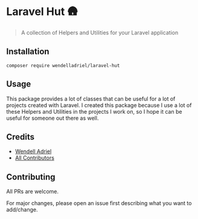 # Laravel Hut 🛖

> A collection of Helpers and Utilities for your Laravel application

## Installation

```
composer require wendelladriel/laravel-hut
```

## Usage

This package provides a lot of classes that can be useful for a lot of projects created with
Laravel. I created this package because I use a lot of these Helpers and Utilities in the projects
I work on, so I hope it can be useful for someone out there as well.

## Credits

- [Wendell Adriel](https://github.com/WendellAdriel)
- [All Contributors](../../contributors)

## Contributing

All PRs are welcome.

For major changes, please open an issue first describing what you want to add/change.
